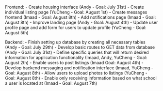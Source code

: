 Frontend:
    - Create housing interface (Andy - Goal: July 31st)
    - Create individual listing page (YuCheng - Goal: August 1st)
    - Create messages frontend (Imaad - Goal: August 8th)
    - Add notifications page (Imaad - Goal: August 8th)
    - Improve landing page (Andy - Goal: August 4th)
    - Update user profile page and add form for users to update profile (YuCheng - Goal: August 5th)


Backend:
    - Finish setting up database by creating all necessary tables (Andy - Goal: July 29th) 
    - Develop basic routes to GET data from database (Andy - Goal: July 31st)
    - Define specific queries that will return desired information for application functionality (Imaad, Andy, YuCheng - Goal: August 2th)
    - Enable users to post listings (Imaad Goal: August 4th)
    - Develop backend messaging and notification interface (Imaad, YuCheng - Goal: August 8th)
    - Allow users to upload photos to listings (YuCheng - Goal: August 8th)
    - Enable only receiving information based on what school a user is located at (Imaad - Goal: August 7th)
